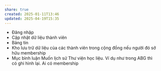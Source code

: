 ```yaml
---
share: true
created: 2025-01-11T13:46
updated: 2025-04-19T15:35
---
```


- Đăng nhập
- Cập nhật dữ liệu thành viên
- Bảng tin
- Kho lưu trữ dữ liệu của các thành viên trong cộng đồng nếu người đó sở hữu membership  
- Mục bình luận
Muốn lịch sử 
Thư viện học liệu. Ví dụ như trong ABG thì có ghi hình lại. Ai có membership
